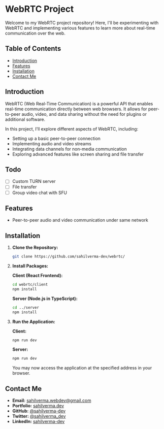 # WebRTC Project

Welcome to my WebRTC project repository! Here, I'll be experimenting with WebRTC and implementing various features to learn more about real-time communication over the web.

## Table of Contents

- [Introduction](#introduction)
- [Features](#features)
- [Installation](#installation)
- [Contact Me](#contact-me)

## Introduction

WebRTC (Web Real-Time Communication) is a powerful API that enables real-time communication directly between web browsers. It allows for peer-to-peer audio, video, and data sharing without the need for plugins or additional software.

In this project, I'll explore different aspects of WebRTC, including:

- Setting up a basic peer-to-peer connection
- Implementing audio and video streams
- Integrating data channels for non-media communication
- Exploring advanced features like screen sharing and file transfer

## Todo

- [ ] Custom TURN server
- [ ] File transfer
- [ ] Group video chat with SFU

## Features

- Peer-to-peer audio and video communication under same network

## Installation

1. **Clone the Repository:**

   ```bash
   git clone https://github.com/sahilverma-dev/webrtc/
   ```

2. **Install Packages:**

   **Client (React Frontend):**

   ```bash
   cd webrtc/client
   npm install
   ```

   **Server (Node.js in TypeScript):**

   ```bash
   cd ../server
   npm install
   ```

3. **Run the Application:**

   **Client:**

   ```bash
   npm run dev
   ```

   **Server:**

   ```bash
   npm run dev
   ```

   You may now access the application at the specified address in your browser.

## Contact Me

- **Email:** [sahilverma.webdev@gmail.com](mailto:sahilverma.webdev@gmail.com)
- **Portfolio:** [sahilverma.dev](https://sahilverma.dev/)
- **GitHub:** [@sahilverma-dev](https://github.com/sahilverma-dev)
- **Twitter:** [@sahilverma_dev](https://twitter.com/sahilverma_dev)
- **LinkedIn:** [sahilverma-dev](https://www.linkedin.com/in/sahilverma-dev/)
